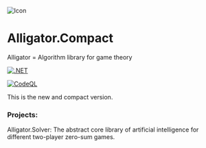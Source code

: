 ![Icon](https://user-images.githubusercontent.com/29038605/222264516-e8132d83-e9dc-4436-a1fd-7bdf046c0034.png)
# Alligator.Compact
Alligator = Algorithm library for game theory

[![.NET](https://github.com/boraaros/Alligator.Compact/actions/workflows/ci.yml/badge.svg?branch=main)](https://github.com/boraaros/Alligator.Compact/actions/workflows/ci.yml)

[![CodeQL](https://github.com/boraaros/Alligator.Compact/actions/workflows/codeql.yml/badge.svg?branch=main)](https://github.com/boraaros/Alligator.Compact/actions/workflows/codeql.yml)

This is the new and compact version.

### Projects:
Alligator.Solver: The abstract core library of artificial intelligence for different two-player zero-sum games.
